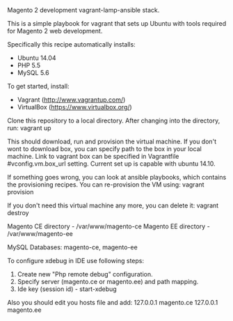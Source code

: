 Magento 2 development vagrant-lamp-ansible stack.

This is a simple playbook for vagrant that sets up Ubuntu with tools required for Magento 2 web development.

Specifically this recipe automatically installs:
- Ubuntu 14.04
- PHP 5.5
- MySQL 5.6

To get started, install:
- Vagrant (http://www.vagrantup.com/)
- VirtualBox (https://www.virtualbox.org/)

Clone this repository to a local directory. After changing into the directory, run:
    vagrant up

This should download, run and provision the virtual machine.
If you don't wont to download box, you can specify path to the box in your local machine.
Link to vagrant box can be specified in Vagrantfile #vconfig.vm.box_url setting. Current set up is capable with ubuntu 14.10.

If something goes wrong, you can look at ansible playbooks, which contains the provisioning recipes.
You can re-provision the VM using:
    vagrant provision

If you don't need this virtual machine any more, you can delete it:
    vagrant destroy

Magento CE directory - /var/www/magento-ce
Magento EE directory - /var/www/magento-ee

MySQL Databases: magento-ce, magento-ee

To configure xdebug in IDE use following steps:
1) Create new "Php remote debug" configuration.
2) Specify server (magento.ce or magento.ee) and path mapping.
3) Ide key (session id) - start-xdebug

Also you should edit you hosts file and add:
127.0.0.1    magento.ce
127.0.0.1    magento.ee